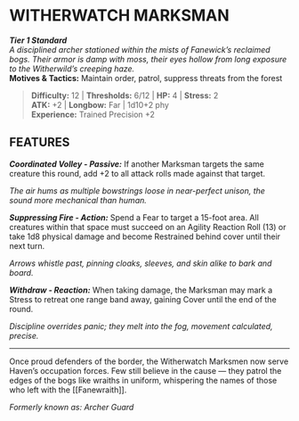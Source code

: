# WITHERWATCH MARKSMAN

***Tier 1 Standard***  
*A disciplined archer stationed within the mists of Fanewick’s reclaimed bogs. Their armor is damp with moss, their eyes hollow from long exposure to the Witherwild’s creeping haze.*  
**Motives & Tactics:** Maintain order, patrol, suppress threats from the forest

> **Difficulty:** 12 | **Thresholds:** 6/12 | **HP:** 4 | **Stress:** 2  
> **ATK:** +2 | **Longbow:** Far | 1d10+2 phy  
> **Experience:** Trained Precision +2

## FEATURES

***Coordinated Volley - Passive:*** If another Marksman targets the same creature this round, add +2 to all attack rolls made against that target.  

*The air hums as multiple bowstrings loose in near-perfect unison, the sound more mechanical than human.*

***Suppressing Fire - Action:*** Spend a Fear to target a 15-foot area. All creatures within that space must succeed on an Agility Reaction Roll (13) or take 1d8 physical damage and become Restrained behind cover until their next turn.  

*Arrows whistle past, pinning cloaks, sleeves, and skin alike to bark and board.*

***Withdraw - Reaction:*** When taking damage, the Marksman may mark a Stress to retreat one range band away, gaining Cover until the end of the round.  

*Discipline overrides panic; they melt into the fog, movement calculated, precise.*

---

Once proud defenders of the border, the Witherwatch Marksmen now serve Haven’s occupation forces. Few still believe in the cause — they patrol the edges of the bogs like wraiths in uniform, whispering the names of those who left with the [[Fanewraith]].

*Formerly known as: Archer Guard*
